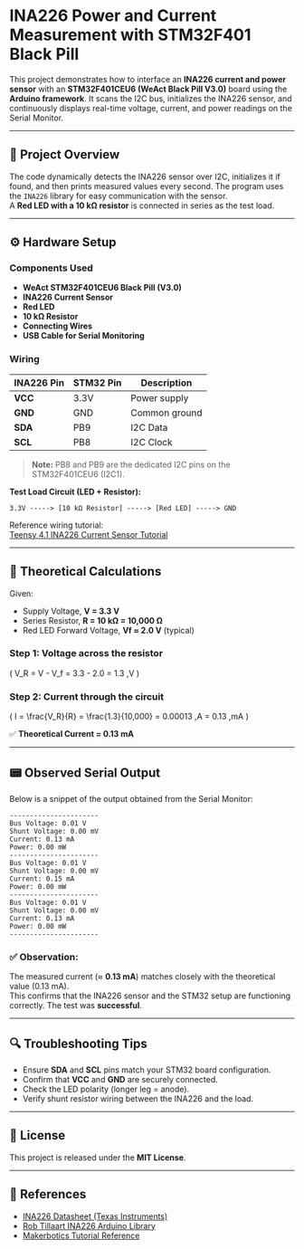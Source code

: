# INA226 Power and Current Measurement with STM32F401 Black Pill

This project demonstrates how to interface an **INA226 current and power sensor** with an **STM32F401CEU6 (WeAct Black Pill V3.0)** board using the **Arduino framework**. It scans the I2C bus, initializes the INA226 sensor, and continuously displays real-time voltage, current, and power readings on the Serial Monitor.

---

## 🧠 Project Overview

The code dynamically detects the INA226 sensor over I2C, initializes it if found, and then prints measured values every second. The program uses the `INA226` library for easy communication with the sensor.  
A **Red LED with a 10 kΩ resistor** is connected in series as the test load.

---

## ⚙️ Hardware Setup

### **Components Used**
- **WeAct STM32F401CEU6 Black Pill (V3.0)**
- **INA226 Current Sensor**
- **Red LED**
- **10 kΩ Resistor**
- **Connecting Wires**
- **USB Cable for Serial Monitoring**

### **Wiring**

| INA226 Pin | STM32 Pin | Description |
|-------------|------------|--------------|
| **VCC** | 3.3V | Power supply |
| **GND** | GND | Common ground |
| **SDA** | PB9 | I2C Data |
| **SCL** | PB8 | I2C Clock |

> **Note:** PB8 and PB9 are the dedicated I2C pins on the STM32F401CEU6 (I2C1).

**Test Load Circuit (LED + Resistor):**
```
3.3V -----> [10 kΩ Resistor] -----> [Red LED] -----> GND
```

Reference wiring tutorial:  
[Teensy 4.1 INA226 Current Sensor Tutorial](https://makerbotics.com/knowledge-base/teensy-4-1-ina226-current-sensor-tutorial/)

---

## 🧮 Theoretical Calculations

Given:  
- Supply Voltage, **V = 3.3 V**  
- Series Resistor, **R = 10 kΩ = 10,000 Ω**  
- Red LED Forward Voltage, **Vf ≈ 2.0 V** (typical)

### Step 1: Voltage across the resistor
\( V_R = V - V_f = 3.3 - 2.0 = 1.3 \,V \)

### Step 2: Current through the circuit
\( I = \frac{V_R}{R} = \frac{1.3}{10,000} = 0.00013 \,A = 0.13 \,mA \)

✅ **Theoretical Current = 0.13 mA**

---

## 📟 Observed Serial Output

Below is a snippet of the output obtained from the Serial Monitor:

```
----------------------
Bus Voltage: 0.01 V
Shunt Voltage: 0.00 mV
Current: 0.13 mA
Power: 0.00 mW
----------------------
Bus Voltage: 0.01 V
Shunt Voltage: 0.00 mV
Current: 0.15 mA
Power: 0.00 mW
----------------------
Bus Voltage: 0.01 V
Shunt Voltage: 0.00 mV
Current: 0.13 mA
Power: 0.00 mW
----------------------
```

### ✅ Observation:
The measured current (≈ **0.13 mA**) matches closely with the theoretical value (0.13 mA).  
This confirms that the INA226 sensor and the STM32 setup are functioning correctly. The test was **successful**.

---

## 🔍 Troubleshooting Tips

- Ensure **SDA** and **SCL** pins match your STM32 board configuration.
- Confirm that **VCC** and **GND** are securely connected.
- Check the LED polarity (longer leg = anode).
- Verify shunt resistor wiring between the INA226 and the load.

---

## 📄 License

This project is released under the **MIT License**.

---

## 🧷 References

- [INA226 Datasheet (Texas Instruments)](https://www.ti.com/lit/ds/symlink/ina226.pdf)
- [Rob Tillaart INA226 Arduino Library](https://github.com/RobTillaart/INA226)
- [Makerbotics Tutorial Reference](https://makerbotics.com/knowledge-base/teensy-4-1-ina226-current-sensor-tutorial/)

